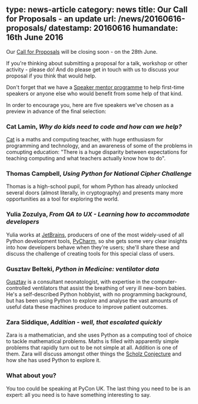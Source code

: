 type: news-article
category: news
title: Our Call for Proposals - an update
url: /news/20160616-proposals/
datestamp: 20160616
humandate: 16th June 2016
---

Our [Call for Proposals](/cfp) will be closing soon - on the 28th June.

If you're thinking about submitting a proposal for a talk, workshop or other activity - please do! And do please get
in touch with us to discuss your proposal if you think that would help.

Don't forget that we have a [Speaker mentor programme](/speaker-mentors) to help first-time speakers or anyone else
who would benefit from some help of that kind.

In order to encourage you, here are five speakers we've chosen as a preview in advance of the final selection:

### Cat Lamin, *Why do kids need to code and how can we help?*

[Cat](https://teachprimarycomputing.wordpress.com) is a maths and computing teacher, with huge enthusiasm for programming and technology, and an awareness of some of
the problems in comupting education: "There is a huge disparity between expectations for teaching computing and what
teachers actually know how to do".

### Thomas Campbell, *Using Python for National Cipher Challenge*

Thomas is a high-school pupil, for whom Python has already unlocked several doors (almost literally, in cryptography)
and presents many more opportunities as a tool for exploring the world.

### Yulia Zozulya, *From QA to UX - Learning how to accommodate developers*

Yulia works at [JetBrains](http://jetbrains.com), producers of one of the most widely-used of all Python development
tools, [PyCharm](https://www.jetbrains.com/pycharm/), so she gets some very clear insights into how developers behave
when they're users; she'll share these and discuss the challenge of creating tools for this special class of users.

### Gusztav Belteki, *Python in Medicine: ventilator data*

[Gusztav](http://www.belteki.co.uk) is a consultant neonatologist, with expertise in the computer-controlled ventilators
that assist the breathing of very ill new-born babies. He's a self-described Python hobbyist, with no programming
background, but has been using Python to explore and analyse the vast amounts of useful data these machines produce to
improve patient outcomes.

### Zara Siddique, *Addition - well, that escalated quickly*

Zara is a mathematician, and she uses Python as a computing tool of choice to tackle mathematical problems. Maths is
filled with apparently simple problems that rapidly turn out to be not simple at all. Addition is one of them. Zara
will discuss amongst other things the [Scholz Conjecture](https://en.wikipedia.org/wiki/Scholz_conjecture) and how
she has used Python to explore it.

### What about you?

You too could be speaking at PyCon UK. The last thing you need to be is an expert: all you need is to have something
interesting to say.
